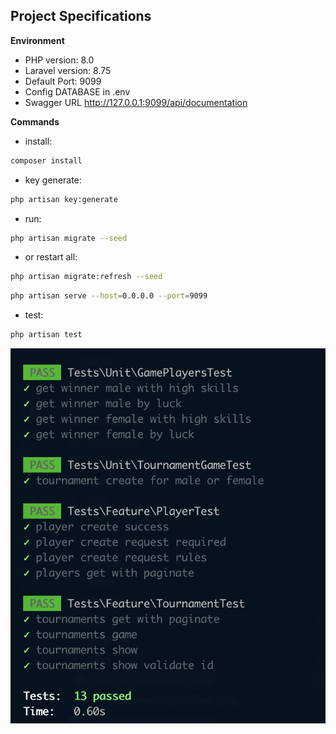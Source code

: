 ## Project Specifications

**Environment**  

- PHP version: 8.0
- Laravel version: 8.75
- Default Port: 9099
- Config DATABASE in .env
- Swagger URL http://127.0.0.1:9099/api/documentation

**Commands**
- install: 
```bash
composer install
```
- key generate: 
```bash
php artisan key:generate
```
- run: 
```bash
php artisan migrate --seed
```
- or restart all: 
```bash
php artisan migrate:refresh --seed
```

```bash
php artisan serve --host=0.0.0.0 --port=9099
```

- test: 
```bash
php artisan test
```
![alt text](https://raw.githubusercontent.com/DanteCuevas/geopagos-tennis-game/main/public/tests.png)